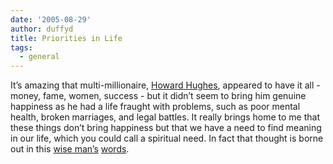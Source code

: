 ```yaml
---
date: '2005-08-29'
author: duffyd
title: Priorities in Life
tags:
  - general
---
```


It’s amazing that multi-millionaire, [Howard Hughes](https://href.li/?http://en.wikipedia.org/wiki/Howard_Hughes), appeared to have it all - money, fame, women, success - but it didn’t seem to bring him genuine happiness as he had a life fraught with problems, such as poor mental health, broken marriages, and legal battles. It really brings home to me that these things don’t bring happiness but that we have a need to find meaning in our life, which you could call a spiritual need. In fact that thought is borne out in this [wise man’s](https://href.li/?http://en.wikipedia.org/wiki/Jesus_Christ) [words](https://href.li/?http://www.watchtower.org/bible/mt/chapter_005.htm#bk3).
